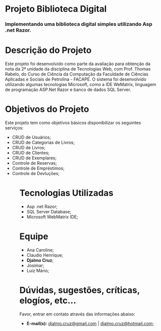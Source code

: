 <h1>Projeto Biblioteca Digital</h1>
<h3>Implementando uma biblioteca digital simples utilizando Asp .net Razor.</h3>

<h1>Descrição do Projeto</h1>
<p>
Este projeto foi desenvolvido como parte da avaliação para obtenção da nota da 2ª unidade da disciplina de Tecnologias Web, com Prof. Thomas Rabelo, do Curso de Ciência da Computação da Faculdade de Ciências Aplicadas e Sociais de Petrolina - FACAPE. O sistema foi desenvolvido utilizando algumas tecnologias Microsoft, como a IDE WeMatrix, linguagem de programação ASP.Net Razor e banco de dados SQL Server.
</p>

<h1>Objetivos do Projeto</h1>
<p>Este projeto tem como objetivos básicos disponibilizar os seguintes serviços:</p>
<ul>
<li>CRUD de Usuários;</li>
<li>CRUD de Categorias de Livros;</li>
<li>CRUD de Livros;</li>
<li>CRUD de Clientes;</li>
<li>CRUD de Exemplares;</li>
<li>Controle de Reservas;</li>
<li>Controle de Empréstimos;</li>
<li>Controle de Devluções;</li>
<ul>

<h1>Tecnologias Utilizadas</h1>
<ul>
<li>Asp .net Razor;</li>
<li>SQL Server Database;</li>
<li>Microsoft WebMatrix IDE;</li>
</ul>

<h1>Equipe</h1>
<ul>
<li>Ana Caroline;</li>
<li>Claudio Henrique;</li>
<li><b>Djalmo Cruz</b>;</li>
<li>Josimar;</li>
<li>Luiz Mário;</li>
</ul>

<h1>Dúvidas, sugestões, críticas, elogíos, etc...</h1>
<p>Favor, entrar em contato através das informações abaixo:</p>
<ul>
<li><strong>E-mail(s):</strong> <a href="mailto:djalmo.cruz@gmail.com">djalmo.cruz@gmail.com</a> | <a href="mailto:djalmo.cruz@hotmail.com">djalmo.cruz@hotmail.com</a>;</li>
</ul>
